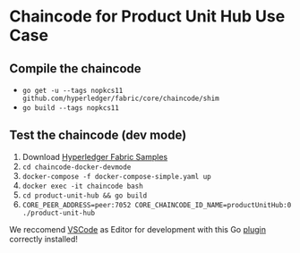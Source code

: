 # Chaincode for Product Unit Hub Use Case

## Compile the chaincode
* `go get -u --tags nopkcs11 github.com/hyperledger/fabric/core/chaincode/shim`
* `go build --tags nopkcs11`
## Test the chaincode (dev mode)
1. Download [Hyperledger Fabric Samples](https://hyperledger-fabric.readthedocs.io/en/latest/samples.html) 
2. `cd chaincode-docker-devmode`
3. `docker-compose -f docker-compose-simple.yaml up`
4. `docker exec -it chaincode bash`
5. `cd product-unit-hub && go build`
6. `CORE_PEER_ADDRESS=peer:7052 CORE_CHAINCODE_ID_NAME=productUnitHub:0 ./product-unit-hub`


We reccomend [VSCode](https://code.visualstudio.com/) as Editor for development with this Go [plugin](https://code.visualstudio.com/docs/languages/go) correctly installed!

